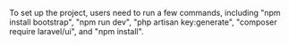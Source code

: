 <p> To set up the project, users need to run a few commands, including "npm install bootstrap", "npm run dev", "php artisan key:generate", "composer require laravel/ui", and "npm install".</p>